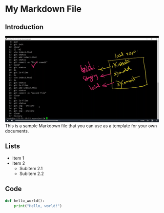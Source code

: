 # My Markdown File

## Introduction

![screenshot](/image/Screenshot%20(1).png)
This is a sample Markdown file that you can use as a template for your own documents.

## Lists

- Item 1
- Item 2
  - Subitem 2.1
  - Subitem 2.2

## Code

```python
def hello_world():
    print("Hello, world!")
